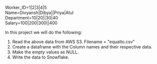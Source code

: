 Worker_ID=1|2|3|4|5\
Name=Divyansh|Dibya||Priya|Atul\
Department=10|20||30|40\
Salary=100|200|300||400

In this project we will do the following:
1. Read the above data from AWS S3. Filename = "equalto.csv" 
2. Create a dataframe with the Column names and their respective data. 
3. Make the empty values as NULL.
4. Write the data to Snowflake.

